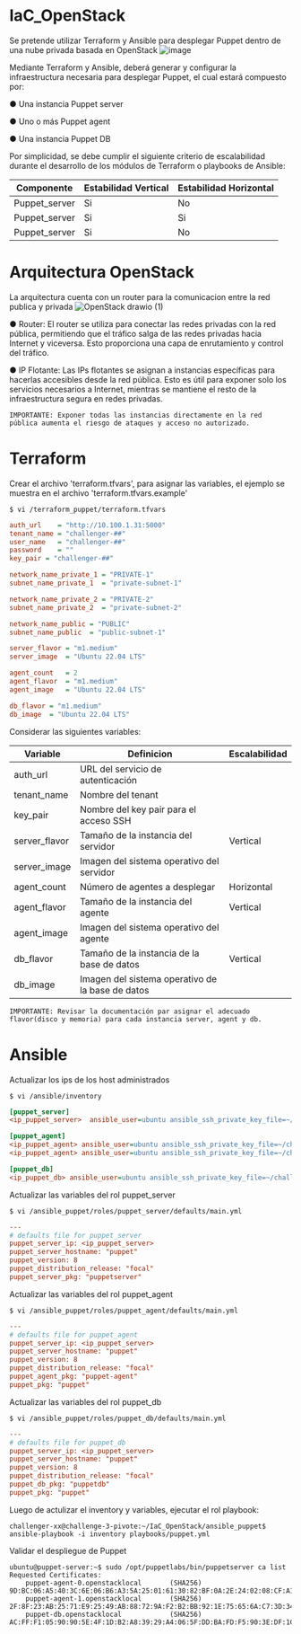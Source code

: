 # IaC_OpenStack

Se pretende utilizar Terraform y Ansible para desplegar Puppet dentro de una nube privada basada en OpenStack
![image](https://github.com/AdrianB17/IaC_OpenStack/assets/97138609/998057de-dd05-4555-8827-677787f39fe2)

Mediante Terraform y Ansible, deberá generar y configurar la infraestructura necesaria para desplegar Puppet, el cual estará compuesto por:

 ● Una instancia Puppet server
 
 ● Uno o más Puppet agent
 
 ● Una instancia Puppet DB
 
 Por simplicidad, se debe cumplir el siguiente criterio de escalabilidad durante el desarrollo de los módulos de Terraform o playbooks de Ansible:

| Componente | Estabilidad Vertical | Estabilidad Horizontal |
|------|---------|---------|
|Puppet_server|Si|No|
|Puppet_server|Si|Si|
|Puppet_server|Si|No|

# Arquitectura OpenStack

La arquitectura cuenta con un router para la comunicacion entre la red publica y privada
![OpenStack drawio (1)](https://github.com/AdrianB17/IaC_OpenStack/assets/97138609/450be520-a315-47d1-bf0e-87838b722b21)

● Router: El router se utiliza para conectar las redes privadas con la red pública, permitiendo que el tráfico salga de las redes privadas hacia Internet y viceversa. Esto proporciona una capa de enrutamiento y control del tráfico.

● IP Flotante: Las IPs flotantes se asignan a instancias específicas para hacerlas accesibles desde la red pública. Esto es útil para exponer solo los servicios necesarios a Internet, mientras se mantiene el resto de la infraestructura segura en redes privadas.

```
IMPORTANTE: Exponer todas las instancias directamente en la red pública aumenta el riesgo de ataques y acceso no autorizado.
```

# Terraform
Crear el archivo 'terraform.tfvars', para asignar las variables, el ejemplo se muestra en el archivo 'terraform.tfvars.example'

```shell
$ vi /terraform_puppet/terraform.tfvars
```

```ini
auth_url    = "http://10.100.1.31:5000"
tenant_name = "challenger-##"
user_name   = "challenger-##"
password    = ""
key_pair = "challenger-##"

network_name_private_1 = "PRIVATE-1"
subnet_name_private_1  = "private-subnet-1"

network_name_private_2 = "PRIVATE-2"
subnet_name_private_2  = "private-subnet-2"

network_name_public = "PUBLIC"
subnet_name_public  = "public-subnet-1"

server_flavor = "m1.medium"
server_image  = "Ubuntu 22.04 LTS"

agent_count   = 2
agent_flavor  = "m1.medium"
agent_image   = "Ubuntu 22.04 LTS"

db_flavor = "m1.medium"
db_image  = "Ubuntu 22.04 LTS"
```

Considerar las siguientes variables:

| Variable | Definicion | Escalabilidad |
|------|---------|---------|
|auth_url|URL del servicio de autenticación||
|tenant_name|Nombre del tenant||
|key_pair|Nombre del key pair para el acceso SSH||
|server_flavor|Tamaño de la instancia del servidor|Vertical|
|server_image|Imagen del sistema operativo del servidor||
|agent_count|Número de agentes a desplegar|Horizontal|
|agent_flavor|Tamaño de la instancia del agente|Vertical|
|agent_image|Imagen del sistema operativo del agente	||
|db_flavor|Tamaño de la instancia de la base de datos|Vertical|
|db_image|Imagen del sistema operativo de la base de datos||

```
IMPORTANTE: Revisar la documentación par asignar el adecuado flavor(disco y memoria) para cada instancia server, agent y db.
```

# Ansible
Actualizar los ips de los host administrados

```shell
$ vi /ansible/inventory
```

```ini
[puppet_server]
<ip_puppet_server>  ansible_user=ubuntu ansible_ssh_private_key_file=~/challenger-xx.pem

[puppet_agent]
<ip_puppet_agent> ansible_user=ubuntu ansible_ssh_private_key_file=~/challenger-xx.pem
<ip_puppet_agent> ansible_user=ubuntu ansible_ssh_private_key_file=~/challenger-xx.pem

[puppet_db]
<ip_puppet_db> ansible_user=ubuntu ansible_ssh_private_key_file=~/challenger-xx.pem
```
Actualizar las variables del rol puppet_server

```shell
$ vi /ansible_puppet/roles/puppet_server/defaults/main.yml
```

```ini
---
# defaults file for puppet_server
puppet_server_ip: <ip_puppet_server>
puppet_server_hostname: "puppet"
puppet_version: 8
puppet_distribution_release: "focal"
puppet_server_pkg: "puppetserver"
```
Actualizar las variables del rol puppet_agent

```shell
$ vi /ansible_puppet/roles/puppet_agent/defaults/main.yml
```

```ini
---
# defaults file for puppet_agent
puppet_server_ip: <ip_puppet_server>
puppet_server_hostname: "puppet"
puppet_version: 8
puppet_distribution_release: "focal"
puppet_agent_pkg: "puppet-agent"
puppet_pkg: "puppet"

```
Actualizar las variables del rol puppet_db

```shell
$ vi /ansible_puppet/roles/puppet_db/defaults/main.yml
```

```ini
---
# defaults file for puppet_db
puppet_server_ip: <ip_puppet_server>
puppet_server_hostname: "puppet"
puppet_version: 8
puppet_distribution_release: "focal"
puppet_db_pkg: "puppetdb"
puppet_pkg: "puppet"
```
Luego de actulizar el inventory y variables, ejecutar el rol playbook:

```shell
challenger-xx@challenge-3-pivote:~/IaC_OpenStack/ansible_puppet$ ansible-playbook -i inventory playbooks/puppet.yml
```

Validar el despliegue de Puppet 

```shell
ubuntu@puppet-server:~$ sudo /opt/puppetlabs/bin/puppetserver ca list
Requested Certificates:
    puppet-agent-0.openstacklocal       (SHA256)  9D:BC:06:A5:40:3C:6E:06:B6:A3:5A:25:01:61:30:82:BF:0A:2E:24:02:08:CF:A1:3F:C1:1F:C2:A6:22:F2:3B
    puppet-agent-1.openstacklocal       (SHA256)  2F:8F:23:AB:25:71:E9:25:49:AB:88:72:9A:F2:B2:BB:92:1E:75:65:6A:C7:3D:34:2E:B7:BF:B2:8B:26:FE:1E
    puppet-db.openstacklocal            (SHA256)  AC:FF:F1:05:90:90:5E:4F:1D:B2:A8:39:29:A4:06:5F:DD:BA:FD:F5:90:3E:DF:1C:FD:93:99:A4:5F:80:B5:71
```
